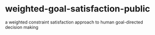 # weighted-goal-satisfaction-public
a weighted constraint satisfaction approach to human goal-directed decision making
